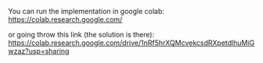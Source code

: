 You can run the implementation in google colab: https://colab.research.google.com/ 

or going throw this link (the solution is there): https://colab.research.google.com/drive/1nRf5hrXQMcvekcsdRXpetdlhuMiGwzaz?usp=sharing